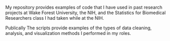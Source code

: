 My repository provides examples of code that I have used in past research projects at Wake Forest University, the NIH, and the Statistics for Biomedical Researchers class I had taken while at the NIH. 

Publically 
The scripts provide examples of the types of data cleaning, analysis, and visualization methods I performed in my roles.
